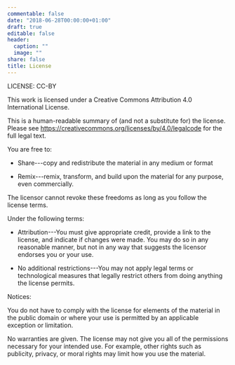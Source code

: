 ```yaml
---
commentable: false
date: "2018-06-28T00:00:00+01:00"
draft: true
editable: false
header:
  caption: ""
  image: ""
share: false
title: License
---
```


LICENSE: CC-BY
	
<i class="fab fa-creative-commons fa-2x"></i><i class="fab fa-creative-commons-by fa-2x"></i>

This work is licensed under a Creative Commons Attribution 4.0 International License.

This is a human-readable summary of (and not a substitute for) the license. Please see https://creativecommons.org/licenses/by/4.0/legalcode for the full legal text.

You are free to:

* Share---copy and redistribute the material in any medium or format

* Remix---remix, transform, and build upon the material for any purpose, even commercially.

The licensor cannot revoke these freedoms as long as you follow the license terms.

Under the following terms:

* Attribution---You must give appropriate credit, provide a link to the license, and indicate if changes were made. You may do so in any reasonable manner, but not in any way that suggests the licensor endorses you or your use.

* No additional restrictions---You may not apply legal terms or technological measures that legally restrict others from doing anything the license permits.

Notices:

You do not have to comply with the license for elements of the material in the public domain or where your use is permitted by an applicable exception or limitation.

No warranties are given. The license may not give you all of the permissions necessary for your intended use. For example, other rights such as publicity, privacy, or moral rights may limit how you use the material.